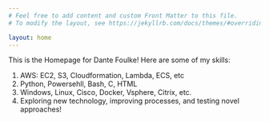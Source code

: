 ```yaml
---
# Feel free to add content and custom Front Matter to this file.
# To modify the layout, see https://jekyllrb.com/docs/themes/#overriding-theme-defaults

layout: home
---
```


This is the Homepage for Dante Foulke! Here are some of my skills:

1. AWS: EC2, S3, Cloudformation, Lambda, ECS, etc
2. Python, Powersehll, Bash, C, HTML
3. Windows, Linux, Cisco, Docker, Vsphere, Citrix, etc.
4. Exploring new technology, improving processes, and testing novel approaches!
